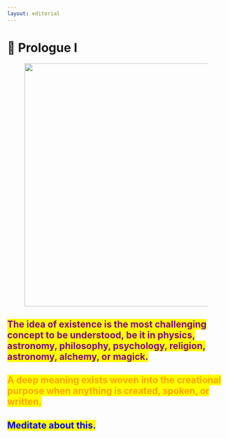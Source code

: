 ```yaml
---
layout: editorial
---
```


# 🌹 Prologue I

<figure><img src="../../../.gitbook/assets/pexels-btgl-♡-8446401.jpg" alt="" width="563"><figcaption></figcaption></figure>

## <mark style="color:purple;">The idea of existence is the most challenging concept to be understood, be it in physics, astronomy, philosophy, psychology, religion, astronomy, alchemy, or magick.</mark>

## <mark style="color:orange;">A deep meaning exists woven into the creational purpose when anything is created, spoken, or written.</mark>

## <mark style="color:blue;">Meditate about this.</mark>&#x20;

